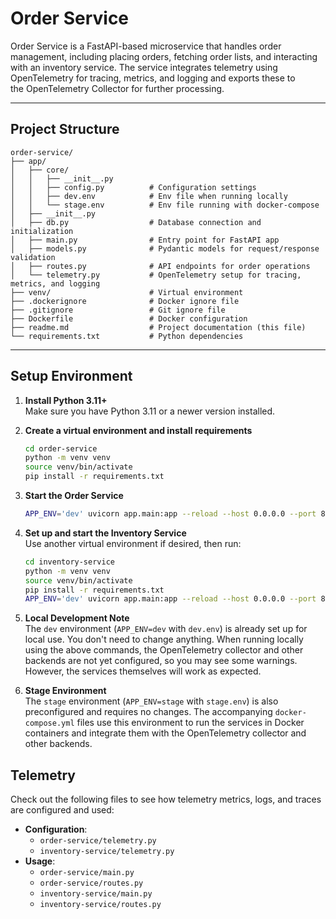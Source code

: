 
# Order Service

Order Service is a FastAPI-based microservice that handles order management, including placing orders, fetching order lists, and interacting  
with an inventory service. The service integrates telemetry using OpenTelemetry for tracing, metrics, and logging and exports these to  
the OpenTelemetry Collector for further processing.

---

## Project Structure

```
order-service/
├── app/
│   ├── core/
│   │   ├── __init__.py
│   │   ├── config.py          # Configuration settings
│   │   ├── dev.env            # Env file when running locally
│   │   └── stage.env          # Env file running with docker-compose
│   ├── __init__.py
│   ├── db.py                  # Database connection and initialization
│   ├── main.py                # Entry point for FastAPI app
│   ├── models.py              # Pydantic models for request/response validation
│   ├── routes.py              # API endpoints for order operations
│   └── telemetry.py           # OpenTelemetry setup for tracing, metrics, and logging
├── venv/                      # Virtual environment
├── .dockerignore              # Docker ignore file
├── .gitignore                 # Git ignore file
├── Dockerfile                 # Docker configuration
├── readme.md                  # Project documentation (this file)
└── requirements.txt           # Python dependencies
```

---

## Setup Environment

1. **Install Python 3.11+**  
   Make sure you have Python 3.11 or a newer version installed.

2. **Create a virtual environment and install requirements**  
   ```bash
   cd order-service
   python -m venv venv
   source venv/bin/activate
   pip install -r requirements.txt
   ```

3. **Start the Order Service**  
   ```bash
   APP_ENV='dev' uvicorn app.main:app --reload --host 0.0.0.0 --port 8000
   ```

4. **Set up and start the Inventory Service**  
   Use another virtual environment if desired, then run:
   ```bash
   cd inventory-service
   python -m venv venv
   source venv/bin/activate
   pip install -r requirements.txt
   APP_ENV='dev' uvicorn app.main:app --reload --host 0.0.0.0 --port 8010
   ```

5. **Local Development Note**  
   The `dev` environment (`APP_ENV=dev` with `dev.env`) is already set up for local use. You don't need to change anything. When running locally using the above commands, the OpenTelemetry collector and other backends are not yet configured, so you may see some warnings. However, the services themselves will work as expected.

6. **Stage Environment**  
   The `stage` environment (`APP_ENV=stage` with `stage.env`) is also preconfigured and requires no changes. The accompanying `docker-compose.yml` files use this environment to run the services in Docker containers and integrate them with the OpenTelemetry collector and other backends.


## Telemetry  
Check out the following files to see how telemetry metrics, logs, and traces are configured and used:
- **Configuration**:  
  - `order-service/telemetry.py`  
  - `inventory-service/telemetry.py`
- **Usage**:  
  - `order-service/main.py`  
  - `order-service/routes.py`  
  - `inventory-service/main.py`  
  - `inventory-service/routes.py`